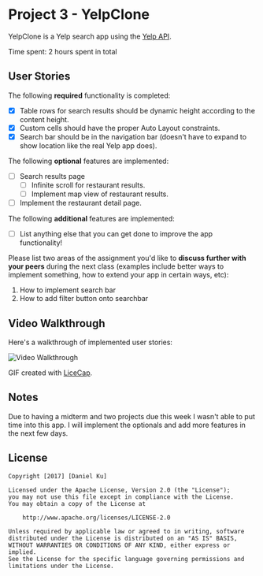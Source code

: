 # Project 3 - YelpClone

YelpClone is a Yelp search app using the [Yelp API](http://www.yelp.com/developers/documentation/v2/search_api).

Time spent: 2 hours spent in total

## User Stories

The following **required** functionality is completed:

- [X] Table rows for search results should be dynamic height according to the content height.
- [X] Custom cells should have the proper Auto Layout constraints.
- [X] Search bar should be in the navigation bar (doesn't have to expand to show location like the real Yelp app does).

The following **optional** features are implemented:

- [ ] Search results page
   - [ ] Infinite scroll for restaurant results.
   - [ ] Implement map view of restaurant results.
- [ ] Implement the restaurant detail page.

The following **additional** features are implemented:

- [ ] List anything else that you can get done to improve the app functionality!

Please list two areas of the assignment you'd like to **discuss further with your peers** during the next class (examples include better ways to implement something, how to extend your app in certain ways, etc):

1. How to implement search bar
2. How to add filter button onto searchbar

## Video Walkthrough 

Here's a walkthrough of implemented user stories:

<img src='http://i.imgur.com/aNIDhab.gif' title='Video Walkthrough' width='' alt='Video Walkthrough' />

GIF created with [LiceCap](http://www.cockos.com/licecap/).

## Notes

Due to having a midterm and two projects due this week I wasn't able to put time into this app. I will implement the optionals and add more features in the next few days.

## License

    Copyright [2017] [Daniel Ku]

    Licensed under the Apache License, Version 2.0 (the "License");
    you may not use this file except in compliance with the License.
    You may obtain a copy of the License at

        http://www.apache.org/licenses/LICENSE-2.0

    Unless required by applicable law or agreed to in writing, software
    distributed under the License is distributed on an "AS IS" BASIS,
    WITHOUT WARRANTIES OR CONDITIONS OF ANY KIND, either express or implied.
    See the License for the specific language governing permissions and
    limitations under the License.
